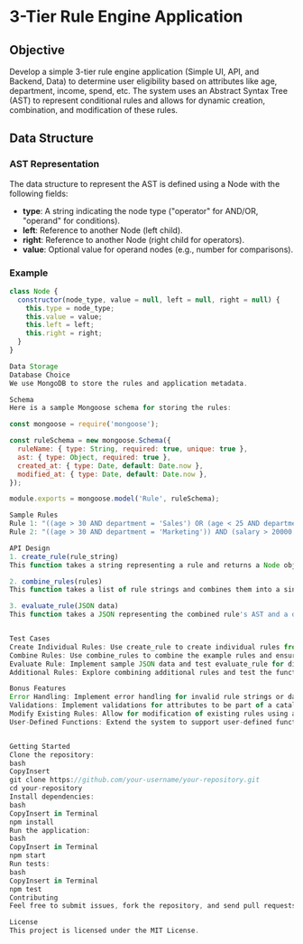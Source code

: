 # 3-Tier Rule Engine Application

## Objective

Develop a simple 3-tier rule engine application (Simple UI, API, and Backend, Data) to determine user eligibility based on attributes like age, department, income, spend, etc. The system uses an Abstract Syntax Tree (AST) to represent conditional rules and allows for dynamic creation, combination, and modification of these rules.

## Data Structure

### AST Representation

The data structure to represent the AST is defined using a Node with the following fields:
- **type**: A string indicating the node type ("operator" for AND/OR, "operand" for conditions).
- **left**: Reference to another Node (left child).
- **right**: Reference to another Node (right child for operators).
- **value**: Optional value for operand nodes (e.g., number for comparisons).

### Example

```javascript
class Node {
  constructor(node_type, value = null, left = null, right = null) {
    this.type = node_type;
    this.value = value;
    this.left = left;
    this.right = right;
  }
}

Data Storage
Database Choice
We use MongoDB to store the rules and application metadata.

Schema
Here is a sample Mongoose schema for storing the rules:

const mongoose = require('mongoose');

const ruleSchema = new mongoose.Schema({
  ruleName: { type: String, required: true, unique: true },
  ast: { type: Object, required: true },
  created_at: { type: Date, default: Date.now },
  modified_at: { type: Date, default: Date.now },
});

module.exports = mongoose.model('Rule', ruleSchema);

Sample Rules
Rule 1: "((age > 30 AND department = 'Sales') OR (age < 25 AND department = 'Marketing')) AND (salary > 50000 OR experience > 5)"
Rule 2: "((age > 30 AND department = 'Marketing')) AND (salary > 20000 OR experience > 5)"

API Design
1. create_rule(rule_string)
This function takes a string representing a rule and returns a Node object representing the corresponding AST.

2. combine_rules(rules)
This function takes a list of rule strings and combines them into a single AST. It considers efficiency and minimizes redundant checks. The function returns the root node of the combined AST.

3. evaluate_rule(JSON data)
This function takes a JSON representing the combined rule's AST and a dictionary containing attributes (e.g., {"age": 35, "department": "Sales", "salary": 60000, "experience": 3}). The function evaluates the rule against the provided data and returns True if the user meets the criteria based on the rule, False otherwise.


Test Cases
Create Individual Rules: Use create_rule to create individual rules from the examples and verify their AST representation.
Combine Rules: Use combine_rules to combine the example rules and ensure the resulting AST reflects the combined logic.
Evaluate Rule: Implement sample JSON data and test evaluate_rule for different scenarios.
Additional Rules: Explore combining additional rules and test the functionality.

Bonus Features
Error Handling: Implement error handling for invalid rule strings or data formats (e.g., missing operators, invalid comparisons).
Validations: Implement validations for attributes to be part of a catalog.
Modify Existing Rules: Allow for modification of existing rules using additional functionalities within create_rule or separate functions. This could involve changing operators, operand values, or adding/removing sub-expressions within the AST.
User-Defined Functions: Extend the system to support user-defined functions within the rule language for advanced conditions.


Getting Started
Clone the repository:
bash
CopyInsert
git clone https://github.com/your-username/your-repository.git
cd your-repository
Install dependencies:
bash
CopyInsert in Terminal
npm install
Run the application:
bash
CopyInsert in Terminal
npm start
Run tests:
bash
CopyInsert in Terminal
npm test
Contributing
Feel free to submit issues, fork the repository, and send pull requests!

License
This project is licensed under the MIT License.



